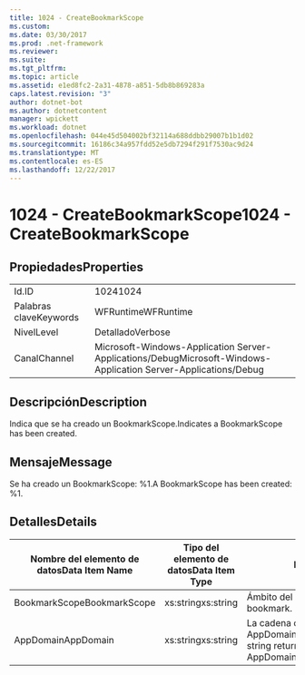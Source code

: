 ```yaml
---
title: 1024 - CreateBookmarkScope
ms.custom: 
ms.date: 03/30/2017
ms.prod: .net-framework
ms.reviewer: 
ms.suite: 
ms.tgt_pltfrm: 
ms.topic: article
ms.assetid: e1ed8fc2-2a31-4878-a851-5db8b869283a
caps.latest.revision: "3"
author: dotnet-bot
ms.author: dotnetcontent
manager: wpickett
ms.workload: dotnet
ms.openlocfilehash: 044e45d504002bf32114a688ddbb29007b1b1d02
ms.sourcegitcommit: 16186c34a957fdd52e5db7294f291f7530ac9d24
ms.translationtype: MT
ms.contentlocale: es-ES
ms.lasthandoff: 12/22/2017
---
```

# <a name="1024---createbookmarkscope"></a><span data-ttu-id="43334-102">1024 - CreateBookmarkScope</span><span class="sxs-lookup"><span data-stu-id="43334-102">1024 - CreateBookmarkScope</span></span>
## <a name="properties"></a><span data-ttu-id="43334-103">Propiedades</span><span class="sxs-lookup"><span data-stu-id="43334-103">Properties</span></span>  
  
|||  
|-|-|  
|<span data-ttu-id="43334-104">Id.</span><span class="sxs-lookup"><span data-stu-id="43334-104">ID</span></span>|<span data-ttu-id="43334-105">1024</span><span class="sxs-lookup"><span data-stu-id="43334-105">1024</span></span>|  
|<span data-ttu-id="43334-106">Palabras clave</span><span class="sxs-lookup"><span data-stu-id="43334-106">Keywords</span></span>|<span data-ttu-id="43334-107">WFRuntime</span><span class="sxs-lookup"><span data-stu-id="43334-107">WFRuntime</span></span>|  
|<span data-ttu-id="43334-108">Nivel</span><span class="sxs-lookup"><span data-stu-id="43334-108">Level</span></span>|<span data-ttu-id="43334-109">Detallado</span><span class="sxs-lookup"><span data-stu-id="43334-109">Verbose</span></span>|  
|<span data-ttu-id="43334-110">Canal</span><span class="sxs-lookup"><span data-stu-id="43334-110">Channel</span></span>|<span data-ttu-id="43334-111">Microsoft-Windows-Application Server-Applications/Debug</span><span class="sxs-lookup"><span data-stu-id="43334-111">Microsoft-Windows-Application Server-Applications/Debug</span></span>|  
  
## <a name="description"></a><span data-ttu-id="43334-112">Descripción</span><span class="sxs-lookup"><span data-stu-id="43334-112">Description</span></span>  
 <span data-ttu-id="43334-113">Indica que se ha creado un BookmarkScope.</span><span class="sxs-lookup"><span data-stu-id="43334-113">Indicates a BookmarkScope has been created.</span></span>  
  
## <a name="message"></a><span data-ttu-id="43334-114">Mensaje</span><span class="sxs-lookup"><span data-stu-id="43334-114">Message</span></span>  
 <span data-ttu-id="43334-115">Se ha creado un BookmarkScope: %1.</span><span class="sxs-lookup"><span data-stu-id="43334-115">A BookmarkScope has been created: %1.</span></span>  
  
## <a name="details"></a><span data-ttu-id="43334-116">Detalles</span><span class="sxs-lookup"><span data-stu-id="43334-116">Details</span></span>  
  
|<span data-ttu-id="43334-117">Nombre del elemento de datos</span><span class="sxs-lookup"><span data-stu-id="43334-117">Data Item Name</span></span>|<span data-ttu-id="43334-118">Tipo del elemento de datos</span><span class="sxs-lookup"><span data-stu-id="43334-118">Data Item Type</span></span>|<span data-ttu-id="43334-119">Descripción</span><span class="sxs-lookup"><span data-stu-id="43334-119">Description</span></span>|  
|--------------------|--------------------|-----------------|  
|<span data-ttu-id="43334-120">BookmarkScope</span><span class="sxs-lookup"><span data-stu-id="43334-120">BookmarkScope</span></span>|<span data-ttu-id="43334-121">xs:string</span><span class="sxs-lookup"><span data-stu-id="43334-121">xs:string</span></span>|<span data-ttu-id="43334-122">Ámbito del marcador.</span><span class="sxs-lookup"><span data-stu-id="43334-122">The scope of the bookmark.</span></span>|  
|<span data-ttu-id="43334-123">AppDomain</span><span class="sxs-lookup"><span data-stu-id="43334-123">AppDomain</span></span>|<span data-ttu-id="43334-124">xs:string</span><span class="sxs-lookup"><span data-stu-id="43334-124">xs:string</span></span>|<span data-ttu-id="43334-125">La cadena devuelta por AppDomain.CurrentDomain.FriendlyName.</span><span class="sxs-lookup"><span data-stu-id="43334-125">The string returned by AppDomain.CurrentDomain.FriendlyName.</span></span>|
